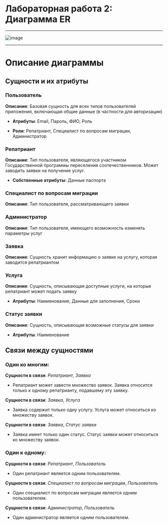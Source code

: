 # Лабораторная работа 2: Диаграмма ER

---

![image](https://github.com/user-attachments/assets/ccf3ff45-f24a-45c5-8f28-6f2752bd5d6a)

---

# Описание диаграммы

## Сущности и их атрибуты

### Пользователь

**Описание**: Базовая сущность для всех типов пользователей приложения, включающая общие данные (в частности для авторизации)

* **Атрибуты**: Email, Пароль, ФИО, Роль

* **Роли**: Репатриант, Специалист по вопросам миграции, Администратор

### Репатриант

**Описание**: Тип пользователя, являющегося участником Государственной программы переселения соотечественников. Может заводить заявки на получение услуг.

* **Собственные атрибуты**: Данные паспорта

### Специалист по вопросам миграции

**Описание**: Тип пользователя, рассматривающего заявки

### Администратор

**Описание**: Тип пользователя, имеющего возможность изменять параметры услуг

### Заявка

**Описание**: Сущность хранит информацию о заявке на услугу, которая заводится репатриантом

### Услуга

**Описание**: Сущность, описывающая доступные услуги, на которые репатриант может подать заявку

* **Атрибуты**: Наименование, Данные для заполнения, Сроки

### Статус заявки

**Описание**: Сущность, описывающая возможные статусы для заявки

* **Атрибуты**: Наименование

## Связи между сущностями

### Один ко многим:

**Сущности в связи**: *Репатриант*, *Заявка*

* Репатриант может завести множество заявок. Заявка относится только к одному репатрианту, подавшему эту заявку.

**Сущности в связи**: *Заявка*, *Услуга*

* Заявка содержит только одну услугу. Услуга может относиться ко множеству заявок.

**Сущности в связи**: *Заявка*, *Статус заявки*

* Заявка имеет только один статус. Статус заявки может относиться ко множеству заявок.

### Один к одному:

**Сущности в связи**: *Репатриант*, *Пользователь*

* Один репатриант является одним пользователем.

**Сущности в связи**: *Специалист по вопросам миграции*, *Пользователь*
  
* Один специалист по вопросам миграции является одним пользователем.

**Сущности в связи**: *Администратор*, *Пользователь*

* Один администратор является одним пользователем.
